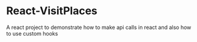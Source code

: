 # React-VisitPlaces
A react project to demonstrate how to make api calls in react and also how to use custom hooks

